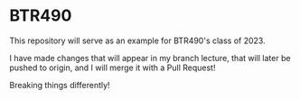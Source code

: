 # BTR490

This repository will serve as an example for BTR490's class of 2023.

I have made changes that will appear in my branch lecture, that will later be pushed to origin, and I will merge it with a Pull Request!

Breaking things differently!